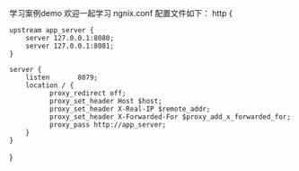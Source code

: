 学习案例demo 欢迎一起学习
ngnix.conf  配置文件如下：
http {

	upstream app_server {
		server 127.0.0.1:8080;
		server 127.0.0.1:8081;
	}

    server {
        listen       8079;
        location / {
		      proxy_redirect off;
			  proxy_set_header Host $host;
			  proxy_set_header X-Real-IP $remote_addr;
              proxy_set_header X-Forwarded-For $proxy_add_x_forwarded_for;
		      proxy_pass http://app_server;
        }
    }
 }
